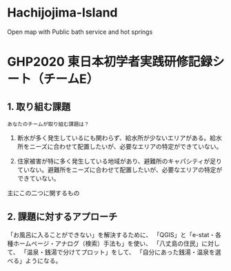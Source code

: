 # Hachijojima-Island
Open map with Public bath service and hot springs

# GHP2020 東日本初学者実践研修記録シート（チームE） 

## 1. 取り組む課題
`あなたのチームが取り組む課題は？`

1. 断水が多く発生しているにも関わらず、給水所が少ないエリアがある。給水所をニーズに合わせて配置したいが、必要なエリアの特定ができていない。

2. 住家被害が特に多く発生している地域があり、避難所のキャパシティが足りていない。避難所をニーズに合わせて配置したいが、必要なエリアの特定ができていない。

<p>主にこの二つに関するもの</p>

## 2. 課題に対するアプローチ

「お風呂に入ることができない」を解決するために、
「QGIS」と「e-stat・各種ホームページ・アナログ（検索）手法も」を使い、
「八丈島の住民」に対して、
「温泉・銭湯で分けてプロット」をして、
「自分にあった銭湯・温泉を選べる」ようになる。
　　　　　　　　　



